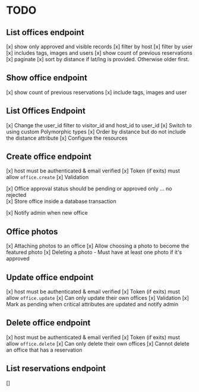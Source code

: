 # TODO

<!-- [x] Prepare migrations
[x] Seed the inital tags
[x] Prepare models
[x] Prepare factories
[x] Prepare resources
[x] Tags
    - Routes
    - Controller
    - Tests
[x] Offices
    - List offices
    - Read offices
    - Create offices -->

## List offices endpoint

[x] show only approved and visible records
[x] filter by host
[x] filter by user
[x] includes tags, images and users
[x] show count of previous reservations
[x] paginate
[x] sort by distance if lat/lng is provided. Otherwise older first.

## Show office endpoint

[x] show count of previous reservations
[x] include tags, images and user

## List Offices Endpoint

[x] Change the user_id filter to visitor_id and host_id to user_id
[x] Switch to using custom Polymorphic types
[x] Order by distance but do not include the distance attribute
[x] Configure the resources

## Create office endpoint

[x] host must be authenticated & email verified
[x] Token (if exits) must allow `office.create`
[x] Validation

[x] Office approval status should be pending or approved only ... no rejected\
[x] Store office inside a database transaction

[x] Notify admin when new office

## Office photos

[x] Attaching photos to an office
[x] Allow choosing a photo to become the featured photo
[x] Deleting a photo
    - Must have at least one photo if it's approved

## Update office endpoint

[x] host must be authenticated & email verified
[x] Token (if exits) must allow `office.update`
[x] Can only update their own offices
[x] Validation
[x] Mark as pending when critical attributes are updated and notify admin

## Delete office endpoint

[x] host must be authenticated & email verified
[x] Token (if exits) must allow `office.delete`
[x] Can only delete their own offices
[x] Cannot delete an office that has a reservation

## List reservations endpoint

[] 